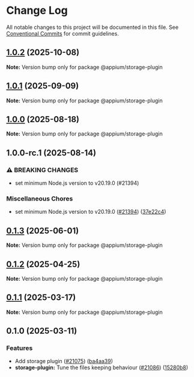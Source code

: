 # Change Log

All notable changes to this project will be documented in this file.
See [Conventional Commits](https://conventionalcommits.org) for commit guidelines.

## [1.0.2](https://github.com/appium/appium/compare/@appium/storage-plugin@1.0.1...@appium/storage-plugin@1.0.2) (2025-10-08)

**Note:** Version bump only for package @appium/storage-plugin





## [1.0.1](https://github.com/appium/appium/compare/@appium/storage-plugin@1.0.0...@appium/storage-plugin@1.0.1) (2025-09-09)

**Note:** Version bump only for package @appium/storage-plugin





## [1.0.0](https://github.com/appium/appium/compare/@appium/storage-plugin@1.0.0-rc.1...@appium/storage-plugin@1.0.0) (2025-08-18)

**Note:** Version bump only for package @appium/storage-plugin





## 1.0.0-rc.1 (2025-08-14)


### ⚠ BREAKING CHANGES

* set minimum Node.js version to v20.19.0 (#21394)

### Miscellaneous Chores

* set minimum Node.js version to v20.19.0 ([#21394](https://github.com/appium/appium/issues/21394)) ([37e22c4](https://github.com/appium/appium/commit/37e22c4f9c9920cea3f340841ab1b7c60e3147e9))



## [0.1.3](https://github.com/appium/appium/compare/@appium/storage-plugin@0.1.2...@appium/storage-plugin@0.1.3) (2025-06-01)

**Note:** Version bump only for package @appium/storage-plugin





## [0.1.2](https://github.com/appium/appium/compare/@appium/storage-plugin@0.1.1...@appium/storage-plugin@0.1.2) (2025-04-25)

**Note:** Version bump only for package @appium/storage-plugin





## [0.1.1](https://github.com/appium/appium/compare/@appium/storage-plugin@0.1.0...@appium/storage-plugin@0.1.1) (2025-03-17)

**Note:** Version bump only for package @appium/storage-plugin





## 0.1.0 (2025-03-11)


### Features

* Add storage plugin ([#21075](https://github.com/appium/appium/issues/21075)) ([ba4aa39](https://github.com/appium/appium/commit/ba4aa394d1b6676cc29644e7faa3b0590552f303))
* **storage-plugin:** Tune the files keeping behaviour ([#21086](https://github.com/appium/appium/issues/21086)) ([15280b8](https://github.com/appium/appium/commit/15280b80d2af6b3bdf6bf2905472b05b7bca1c1d))
